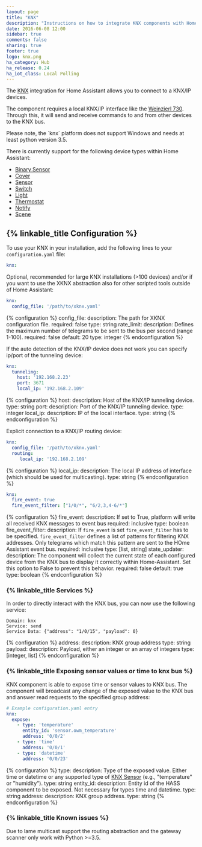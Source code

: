 ```yaml
---
layout: page
title: "KNX"
description: "Instructions on how to integrate KNX components with Home Assistant."
date: 2016-06-08 12:00
sidebar: true
comments: false
sharing: true
footer: true
logo: knx.png
ha_category: Hub
ha_release: 0.24
ha_iot_class: Local Polling
---
```



The [KNX](http://www.knx.org) integration for Home Assistant allows you to connect to a KNX/IP devices.

The component requires a local KNX/IP interface like the [Weinzierl 730](http://www.weinzierl.de/index.php/en/all-knx/knx-devices-en/knx-ip-interface-730-en). Through this, it will send and receive commands to and from other devices to the KNX bus.

<p class='note warning'>
  Please note, the `knx` platform does not support Windows and needs at least python version 3.5.
</p>

There is currently support for the following device types within Home Assistant:

- [Binary Sensor](/components/binary_sensor.knx)
- [Cover](/components/cover.knx)
- [Sensor](/components/sensor.knx)
- [Switch](/components/switch.knx)
- [Light](/components/light.knx)
- [Thermostat](/components/climate.knx)
- [Notify](/components/notify.knx)
- [Scene](/components/scene.knx)

## {% linkable_title Configuration %}

To use your KNX in your installation, add the following lines to your `configuration.yaml` file:

```yaml
knx:
```

Optional, recommended for large KNX installations (>100 devices) and/or if you want to use the XKNX abstraction also for other scripted tools outside of Home Assistant:

```yaml
knx:
  config_file: '/path/to/xknx.yaml'
```
{% configuration %}
config_file:
  description: The path for XKNX configuration file.
  required: false
  type: string
rate_limit:
  description: Defines the maximum number of telegrams to be sent to the bus per second (range 1-100).
  required: false
  default: 20
  type: integer
{% endconfiguration %}

If the auto detection of the KNX/IP device does not work you can specify ip/port of the tunneling device:

```yaml
knx:
  tunneling:
    host: '192.168.2.23'
    port: 3671
    local_ip: '192.168.2.109'
```

{% configuration %}
host:
  description: Host of the KNX/IP tunneling device.
  type: string
port:
  description: Port of the KNX/IP tunneling device.
  type: integer
local_ip:
  description: IP of the local interface.
  type: string
{% endconfiguration %}

Explicit connection to a KNX/IP routing device:

```yaml
knx:
  config_file: '/path/to/xknx.yaml'
  routing:
     local_ip: '192.168.2.109'
```

{% configuration %}
local_ip:
  description: The local IP address of interface (which should be used for multicasting).
  type: string
{% endconfiguration %}

```yaml
knx:
  fire_event: true
  fire_event_filter: ["1/0/*", "6/2,3,4-6/*"]
```

{% configuration %}
fire_event:
  description: If set to True, platform will write all received KNX messages to event bus
  required: inclusive
  type: boolean
fire_event_filter:
  description: If `fire_event` is set `fire_event_filter` has to be specified. `fire_event_filter` defines a list of patterns for filtering KNX addresses. Only telegrams which match this pattern are sent to the HOme Assistant event bus.
  required: inclusive
  type: [list, string]
state_updater:
  description: The component will collect the current state of each configured device from the KNX bus to display it correctly within Home-Assistant. Set this option to False to prevent this behavior.
  required: false
  default: true
  type: boolean
{% endconfiguration %}

### {% linkable_title Services %}

In order to directly interact with the KNX bus, you can now use the following service:

```
Domain: knx
Service: send
Service Data: {"address": "1/0/15", "payload": 0}
```

{% configuration %}
address:
  description: KNX group address
  type: string
payload:
  description: Payload, either an integer or an array of integers
  type: [integer, list]
{% endconfiguration %}

### {% linkable_title Exposing sensor values or time to knx bus %}

KNX component is able to expose time or sensor values to KNX bus. The component will broadcast any change of the exposed value to the KNX bus and answer read requests to the specified group address:

```yaml
# Example configuration.yaml entry
knx:
  expose:
    - type: 'temperature'
      entity_id: 'sensor.owm_temperature'
      address: '0/0/2'
    - type: 'time'
      address: '0/0/1'
    - type: 'datetime'
      address: '0/0/23'
```

{% configuration %}
type:
  description: Type of the exposed value. Either time or datetime or any supported type of [KNX Sensor](/components/sensor.knx/) (e.g., "temperature" or "humidity").
  type: string
entity_id:
  description: Entity id of the HASS component to be exposed. Not necessary for types time and datetime.
  type: string
address:
  description: KNX group address.
  type: string
{% endconfiguration %}

### {% linkable_title Known issues %}

Due to lame multicast support the routing abstraction and the gateway scanner only work with Python >=3.5.
